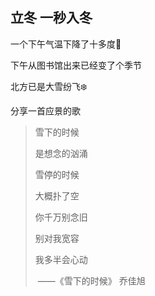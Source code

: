 ## 立冬 一秒入冬

一个下午气温下降了十多度🍂

下午从图书馆出来已经变了个季节

北方已是大雪纷飞❄️

分享一首应景的歌

>雪下的时候
>
>是想念的汹涌
>
>雪停的时候
>
>大概扑了空
>
>你千万别念旧
>
>别对我宽容
>
>我多半会心动
>
>​                          ——《雪下的时候》 乔佳旭



